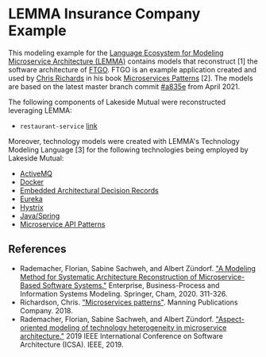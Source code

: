 # LEMMA Insurance Company Example

This modeling example for the [Language Ecosystem for Modeling Microservice Architecture (LEMMA)](https://github.com/SeelabFhdo/lemma/) contains models that reconstruct [1] the software architecture of [FTGO](https://github.com/microservices-patterns/ftgo-application/). FTGO is an example application created and used by [Chris Richards](https://www.chrisrichardson.net/) in his book [Microservices Patterns](https://www.manning.com/books/microservices-patterns) [2]. The models are based on the latest master branch commit [#a835e](https://github.com/microservices-patterns/ftgo-application/commit/a835e23bb0f3bc92dd712ff48a1510496ecb10fa) from April 2021.

The following components of Lakeside Mutual were reconstructed leveraging LEMMA:
- `restaurant-service` [link](https://github.com/microservices-patterns/ftgo-application/tree/master/ftgo-restaurant-service/src/main/java/net/chrisrichardson/ftgo/restaurantservice)

Moreover, technology models were created with LEMMA's Technology Modeling Language [3] for the following technologies being employed by Lakeside Mutual:
- [ActiveMQ](https://activemq.apache.org/)
- [Docker](https://www.docker.com/)
- [Embedded Architectural Decision Records](https://adr.github.io/e-adr/)
- [Eureka](https://www.github.com/Netflix/eureka)
- [Hystrix](https://github.com/Netflix/Hystrix)
- [Java/Spring](https://www.spring.io)
- [Microservice API Patterns](https://microservice-api-patterns.org/)

## References
- Rademacher, Florian, Sabine Sachweh, and Albert Zündorf. ["A Modeling Method for Systematic Architecture Reconstruction of Microservice-Based Software Systems."](https://link.springer.com/chapter/10.1007/978-3-030-49418-6_21) Enterprise, Business-Process and Information Systems Modeling. Springer, Cham, 2020. 311-326.
- Richardson, Chris. ["Microservices patterns"](https://www.manning.com/books/microservices-patterns). Manning Publications Company. 2018.
- Rademacher, Florian, Sabine Sachweh, and Albert Zündorf. ["Aspect-oriented modeling of technology heterogeneity in microservice architecture."](https://ieeexplore.ieee.org/abstract/document/8703913) 2019 IEEE International Conference on Software Architecture (ICSA). IEEE, 2019.